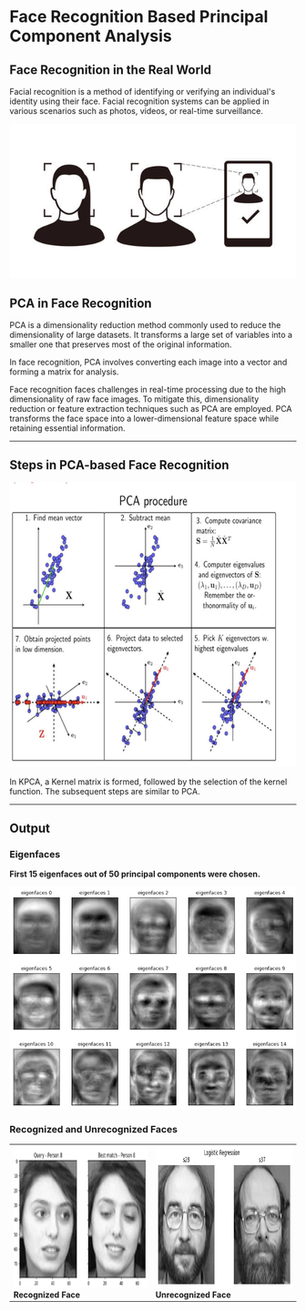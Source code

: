 # Face Recognition Based Principal Component Analysis

## Face Recognition in the Real World

Facial recognition is a method of identifying or verifying an individual's identity using their face. Facial recognition systems can be applied in various scenarios such as photos, videos, or real-time surveillance.

![FaceID](output_img/faceid.png)

## PCA in Face Recognition

PCA is a dimensionality reduction method commonly used to reduce the dimensionality of large datasets. It transforms a large set of variables into a smaller one that preserves most of the original information.

In face recognition, PCA involves converting each image into a vector and forming a matrix for analysis.

Face recognition faces challenges in real-time processing due to the high dimensionality of raw face images. To mitigate this, dimensionality reduction or feature extraction techniques such as PCA are employed. PCA transforms the face space into a lower-dimensional feature space while retaining essential information.
<hr> </hr>

## Steps in PCA-based Face Recognition
<img src="output_img/pcaProcess.png" width="1000" height="500" >

In KPCA, a Kernel matrix is formed, followed by the selection of the kernel function. The subsequent steps are similar to PCA.

<hr> </hr>

## Output

### Eigenfaces

**First 15 eigenfaces out of 50 principal components were chosen.**

![Eigen Faces](output_img/15eigenfaces.png)

### Recognized and Unrecognized Faces

<table>
  <tr>
    <td>
      <img src="output_img/Correct.png" alt="Recognized Face" height="250"/><br>
      <b>Recognized Face</b>
    </td>
    <td>
      <img src="output_img/mostWrong.png" alt="Unrecognized Face" height="250"/><br>
      <b>Unrecognized Face</b>
    </td>
  </tr>
</table>

